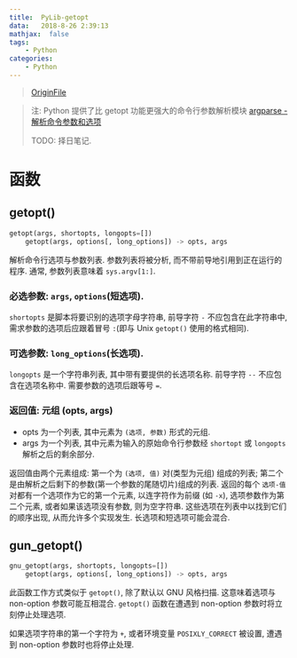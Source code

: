 ```yaml
---
title:  PyLib-getopt
data:   2018-8-26 2:39:13
mathjax:  false
tags:
    - Python
categories:
    - Python
---
```


> [OriginFile](/assert/resources/python/lib.getopt.help.txt.html)

> 注: Python 提供了比 getopt 功能更强大的命令行参数解析模块 [argparse - 解析命令参数和选项](https://pythoncaff.com/docs/pymotw/argparse-command-line-option-and-argument-parsing/166)
> 
> TODO: 择日笔记.

# 函数

## getopt()

```py
getopt(args, shortopts, longopts=[])
    getopt(args, options[, long_options]) -> opts, args
```
解析命令行选项与参数列表. 参数列表将被分析, 而不带前导地引用到正在运行的程序. 通常, 参数列表意味着 `sys.argv[1:]`.

<!--more-->

### 必选参数: `args`, `options`(短选项).

`shortopts` 是脚本将要识别的选项字母字符串, 前导字符 `-` 不应包含在此字符串中, 需求参数的选项后应跟着冒号 `:`(即与 Unix `getopt()` 使用的格式相同).

### 可选参数: `long_options`(长选项).

`longopts` 是一个字符串列表, 其中带有要提供的长选项名称. 前导字符 `--` 不应包含在选项名称中. 需要参数的选项后跟等号 `=`.

### 返回值: 元组 (opts, args)

- opts 为一个列表, 其中元素为 `(选项, 参数)` 形式的元组.
- args 为一个列表, 其中元素为输入的原始命令行参数经 `shortopt` 或 `longopts` 解析之后的剩余部分.

返回值由两个元素组成: 第一个为 `(选项, 值)` 对(类型为元组) 组成的列表; 第二个是由解析之后剩下的参数(第一个参数的尾随切片)组成的列表.
返回的每个 `选项-值` 对都有一个选项作为它的第一个元素, 以连字符作为前缀 (如 `-x`), 选项参数作为第二个元素, 或者如果该选项没有参数, 则为空字符串.
这些选项在列表中以找到它们的顺序出现, 从而允许多个实现发生.
长选项和短选项可能会混合.


## gun_getopt()

```py
gnu_getopt(args, shortopts, longopts=[])
    getopt(args, options[, long_options]) -> opts, args
```

此函数工作方式类似于 `getopt()`, 除了默认以 GNU 风格扫描. 这意味着选项与 non-option 参数可能互相混合.
`getopt()` 函数在遭遇到 non-option 参数时将立刻停止处理选项.

如果选项字符串的第一个字符为 `+`, 或者环境变量 `POSIXLY_CORRECT` 被设置, 遭遇到 non-option 参数时也将停止处理.
